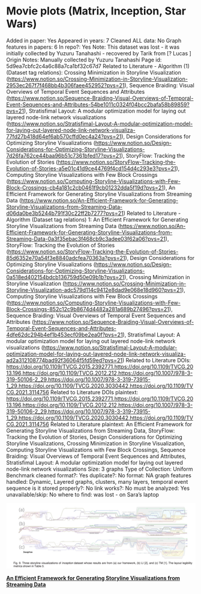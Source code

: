 # Movie plots (Matrix, Inception, Star Wars)

Added in paper: Yes
Appeared in years: 7
Cleaned ALL data: No
Graph features in papers: 6
In repo?: Yes
Note: This dataset was lost - it was initially collected by Yuzuru Tanahashi - recovered by Tarik from [? Lucas ]
Origin Notes: Manually collected by Yuzuru Tanahashi
Page id: 5d9ea7cbfc2c4a6c88a7ca1bf32c67d7
Related to Literature - Algorithm (1) (Dataset tag relations): Crossing Minimization in Storyline Visualization (https://www.notion.so/Crossing-Minimization-in-Storyline-Visualization-2953ec267f7f468bb4b306faee452952?pvs=21), Sequence Braiding: Visual Overviews of Temporal Event Sequences and Attributes (https://www.notion.so/Sequence-Braiding-Visual-Overviews-of-Temporal-Event-Sequences-and-Attributes-54be1011c0324f04bcc2bafa58b89859?pvs=21), Stratisfimal Layout: A modular optimization model for laying out layered node-link network visualizations (https://www.notion.so/Stratisfimal-Layout-A-modular-optimization-model-for-laying-out-layered-node-link-network-visualiza-77fd27b418d64ef6ab570cffd0ec4a24?pvs=21), Design Considerations for Optimizing Storyline Visualizations (https://www.notion.so/Design-Considerations-for-Optimizing-Storyline-Visualizations-7d26fa762ce44baa96b51c7361bfed17?pvs=21), StoryFlow: Tracking the Evolution of Stories (https://www.notion.so/StoryFlow-Tracking-the-Evolution-of-Stories-a5e01c41d9ce44769f4cd154d4c293e3?pvs=21), Computing Storyline Visualizations
with Few Block Crossings (https://www.notion.so/Computing-Storyline-Visualizations-with-Few-Block-Crossings-cb4a181c2cb0461f9cb01232dda5f19d?pvs=21), An Efficient Framework for Generating Storyline Visualizations from Streaming Data (https://www.notion.so/An-Efficient-Framework-for-Generating-Storyline-Visualizations-from-Streaming-Data-d06da0be3b5244b791f30c22ff2b7277?pvs=21)
Related to Literature - Algorithm (Dataset tag relations) 1: An Efficient Framework for Generating Storyline Visualizations from Streaming Data (https://www.notion.so/An-Efficient-Framework-for-Generating-Storyline-Visualizations-from-Streaming-Data-0a3f35ebac3f468cb9c3adee03f62a06?pvs=21), StoryFlow: Tracking the Evolution of Stories (https://www.notion.so/StoryFlow-Tracking-the-Evolution-of-Stories-85d6352e70a54f3e8840adcfea70363a?pvs=21), Design Considerations for Optimizing Storyline Visualizations (https://www.notion.so/Design-Considerations-for-Optimizing-Storyline-Visualizations-0a518ed402154bdcb136759d50e09b1b?pvs=21), Crossing Minimization in Storyline Visualization (https://www.notion.so/Crossing-Minimization-in-Storyline-Visualization-adc579d114c9412e8dad9e068e18d960?pvs=21), Computing Storyline Visualizations
with Few Block Crossings (https://www.notion.so/Computing-Storyline-Visualizations-with-Few-Block-Crossings-852c12c9b8674d4482a281a689b27496?pvs=21), Sequence Braiding: Visual Overviews of Temporal Event Sequences and Attributes (https://www.notion.so/Sequence-Braiding-Visual-Overviews-of-Temporal-Event-Sequences-and-Attributes-4dfe62dc294b4ef1b453ecf09be2ea0f?pvs=21), Stratisfimal Layout: A modular optimization model for laying out layered node-link network visualizations (https://www.notion.so/Stratisfimal-Layout-A-modular-optimization-model-for-laying-out-layered-node-link-network-visualiza-ad2a312108774bad92f36064f5fd59ed?pvs=21)
Related to Literature DOIs: https://doi.org/10.1109/TVCG.2015.2392771,https://doi.org/10.1109/TVCG.2013.196,https://doi.org/10.1109/TVCG.2012.212,https://doi.org/10.1007/978-3-319-50106-2_29,https://doi.org/10.1007/978-3-319-73915-1_29,https://doi.org/10.1109/TVCG.2020.3030442,https://doi.org/10.1109/TVCG.2021.3114756
Related to Literature DOIs plaintext: https://doi.org/10.1109/TVCG.2015.2392771,https://doi.org/10.1109/TVCG.2013.196,https://doi.org/10.1109/TVCG.2012.212,https://doi.org/10.1007/978-3-319-50106-2_29,https://doi.org/10.1007/978-3-319-73915-1_29,https://doi.org/10.1109/TVCG.2020.3030442,https://doi.org/10.1109/TVCG.2021.3114756
Related to Literature plaintext: An Efficient Framework for Generating Storyline Visualizations from Streaming Data, StoryFlow: Tracking the Evolution of Stories, Design Considerations for Optimizing Storyline Visualizations, Crossing Minimization in Storyline Visualization, Computing Storyline Visualizations
with Few Block Crossings, Sequence Braiding: Visual Overviews of Temporal Event Sequences and Attributes, Stratisfimal Layout: A modular optimization model for laying out layered node-link network visualizations
Size: 3 graphs 
Type of Collection: Uniform Benchmark
cleaned format?: Yes
duplicate?: No
format: NA
graph features handled: Dynamic, Layered graphs, clusters, many layers, temporal event sequence
is it stored properly?: No
link works?: No
must be analyzed: Yes
unavailable/skip: No
where to find: was lost - on Sara’s laptop

![Untitled](Movie%20plots%20(Matrix,%20Inception,%20Star%20Wars)%205d9ea7cbfc2c4a6c88a7ca1bf32c67d7/Untitled.png)

[**An Efficient Framework for Generating Storyline Visualizations from Streaming Data**](https://www.notion.so/An-Efficient-Framework-for-Generating-Storyline-Visualizations-from-Streaming-Data-0a3f35ebac3f468cb9c3adee03f62a06?pvs=21)